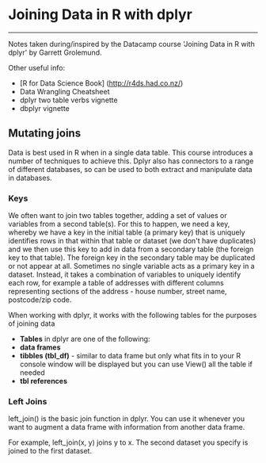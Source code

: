# Joining Data in R with dplyr
***
Notes taken during/inspired by the Datacamp course 'Joining Data in R with dplyr' by Garrett Grolemund.

Other useful info:

* [R for Data Science Book] (http://r4ds.had.co.nz/)
* Data Wrangling Cheatsheet
* dplyr two table verbs vignette
* dbplyr vignette

## Mutating joins

Data is best used in R when in a single data table.  This course introduces a number of techniques to achieve this.  Dplyr also has connectors to a range of different databases, so can be used to both extract and manipulate data in databases.

### Keys

We often want to join two tables together, adding a set of values or variables from a second table(s).  For this to happen, we need a key, whereby we have a key in the initial table (a primary key) that is uniquely identifies rows in that within that table or dataset (we don't have duplicates) and we then use this key to add in data from a secondary table (the foreign key to that table).  The foreign key in the secondary table may be duplicated or not appear at all.  Sometimes no single variable acts as a primary key in a dataset. Instead, it takes a combination of variables to uniquely identify each row, for example a table of addresses with different columns representing sections of the address - house number, street name, postcode/zip code.

When working with dplyr, it works with the following tables for the purposes of joining data

* **Tables** in dplyr are one of the following:
* **data frames**
* **tibbles (tbl_df)** - similar to data frame but only what fits in to your R console window will be displayed but you can use View() all the table if needed 
* **tbl references**

### Left Joins

left_join() is the basic join function in dplyr. You can use it whenever you want to augment a data frame with information from another data frame.

For example, left_join(x, y) joins y to x. The second dataset you specify is joined to the first dataset. 




